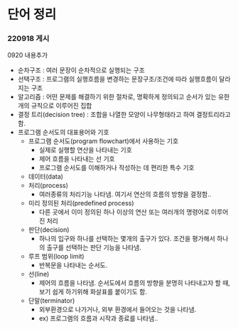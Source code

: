 # 단어 정리
### 220918 게시
0920 내용추가

+ 순차구조 : 여러 문장이 순차적으로 실행되는 구조
+ 선택구조 : 프로그램의 실행흐름을 변경하는 문장구조/조건에 따라 실행흐름이 달라지는 구조
+ 알고리즘 : 어떤 문제를 해결하기 위한 절차로, 명확하게 정의되고 순서가 있는 유한 개의 규칙으로 이루어진 집합
+ 결정 트리(decision tree) : 조합을 나열한 모양이 나무형태라고 하여 결정트리라고 함. 
+ 프로그램 순서도의 대표용어와 기호 
  + 프로그램 순서도(program flowchart)에서 사용하는 기호
    + 실제로 실행할 연산을 나타내는 기호
    + 제어 흐름을 나타내는 선 기호
    + 프로그램 순서도를 이해하거나 작성하는 데 편리한 특수 기호
  + 데이터(data)
  + 처리(process)
    + 여러종류의 처리기능 나타냄. 여기서 연산의 흐름의 방향을 결정함..
  + 미리 정의된 처리(predefined process)
    + 다른 곳에서 이미 정의된 하나 이상의 연산 또는 여러개의 명령어로 이루어진 처리
  + 판단(decision)
    + 하나의 입구와 하나를 선택하는 몇개의 출구가 있다. 조건을 평가해서 하나의 출구를 선택하는 판단 기능을 나타냄.
  + 루프 범위(loop limit)
    + 반복문을 나타내는 순서도.
  + 선(line)
    + 제어의 흐름을 나타냄. 순서도에서 흐름의 방향을 분명히 나타내고자 할 때, 보기 쉽게 하기위해 화살표를 붙이기도 함.
  + 단말(terminator)
    + 외부환경으로 나가거나, 외부 환경에서 들어오는 것을 나타냄.
    + ex) 프로그램의 흐름과 시작과 종료를 나타냄..

